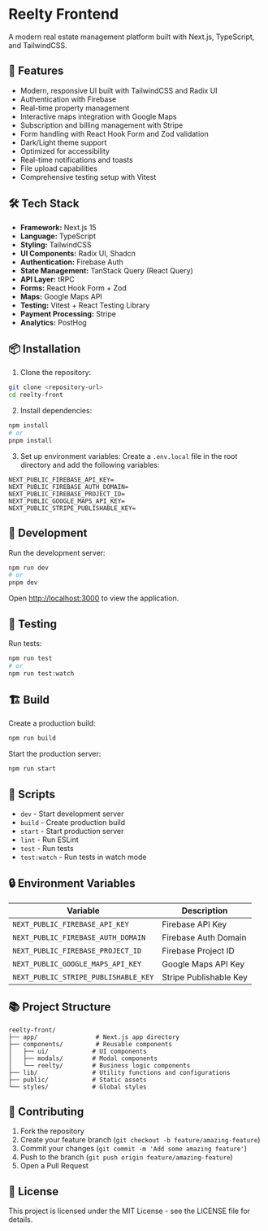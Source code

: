 # Reelty Frontend

A modern real estate management platform built with Next.js, TypeScript, and TailwindCSS.

## 🚀 Features

- Modern, responsive UI built with TailwindCSS and Radix UI
- Authentication with Firebase
- Real-time property management
- Interactive maps integration with Google Maps
- Subscription and billing management with Stripe
- Form handling with React Hook Form and Zod validation
- Dark/Light theme support
- Optimized for accessibility
- Real-time notifications and toasts
- File upload capabilities
- Comprehensive testing setup with Vitest

## 🛠️ Tech Stack

- **Framework:** Next.js 15
- **Language:** TypeScript
- **Styling:** TailwindCSS
- **UI Components:** Radix UI, Shadcn
- **Authentication:** Firebase Auth
- **State Management:** TanStack Query (React Query)
- **API Layer:** tRPC
- **Forms:** React Hook Form + Zod
- **Maps:** Google Maps API
- **Testing:** Vitest + React Testing Library
- **Payment Processing:** Stripe
- **Analytics:** PostHog

## 📦 Installation

1. Clone the repository:

```bash
git clone <repository-url>
cd reelty-front
```

2. Install dependencies:

```bash
npm install
# or
pnpm install
```

3. Set up environment variables:
   Create a `.env.local` file in the root directory and add the following variables:

```env
NEXT_PUBLIC_FIREBASE_API_KEY=
NEXT_PUBLIC_FIREBASE_AUTH_DOMAIN=
NEXT_PUBLIC_FIREBASE_PROJECT_ID=
NEXT_PUBLIC_GOOGLE_MAPS_API_KEY=
NEXT_PUBLIC_STRIPE_PUBLISHABLE_KEY=
```

## 🚀 Development

Run the development server:

```bash
npm run dev
# or
pnpm dev
```

Open [http://localhost:3000](http://localhost:3000) to view the application.

## 🧪 Testing

Run tests:

```bash
npm run test
# or
npm run test:watch
```

## 🏗️ Build

Create a production build:

```bash
npm run build
```

Start the production server:

```bash
npm run start
```

## 📝 Scripts

- `dev` - Start development server
- `build` - Create production build
- `start` - Start production server
- `lint` - Run ESLint
- `test` - Run tests
- `test:watch` - Run tests in watch mode

## 🔒 Environment Variables

| Variable                             | Description            |
| ------------------------------------ | ---------------------- |
| `NEXT_PUBLIC_FIREBASE_API_KEY`       | Firebase API Key       |
| `NEXT_PUBLIC_FIREBASE_AUTH_DOMAIN`   | Firebase Auth Domain   |
| `NEXT_PUBLIC_FIREBASE_PROJECT_ID`    | Firebase Project ID    |
| `NEXT_PUBLIC_GOOGLE_MAPS_API_KEY`    | Google Maps API Key    |
| `NEXT_PUBLIC_STRIPE_PUBLISHABLE_KEY` | Stripe Publishable Key |

## 📚 Project Structure

```
reelty-front/
├── app/                # Next.js app directory
├── components/         # Reusable components
│   ├── ui/            # UI components
│   ├── modals/        # Modal components
│   └── reelty/        # Business logic components
├── lib/               # Utility functions and configurations
├── public/            # Static assets
└── styles/            # Global styles
```

## 🤝 Contributing

1. Fork the repository
2. Create your feature branch (`git checkout -b feature/amazing-feature`)
3. Commit your changes (`git commit -m 'Add some amazing feature'`)
4. Push to the branch (`git push origin feature/amazing-feature`)
5. Open a Pull Request

## 📄 License

This project is licensed under the MIT License - see the LICENSE file for details.
